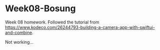 # Week08-Bosung
Week 08 homework. Followed the tutorial from https://www.kodeco.com/26244793-building-a-camera-app-with-swiftui-and-combine.

Not working...
